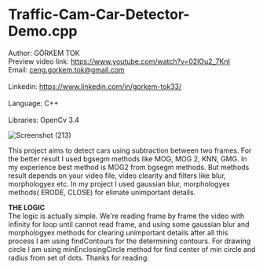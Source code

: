 # Traffic-Cam-Car-Detector-Demo.cpp

Author: GÖRKEM TOK <br>
Preview video link: https://www.youtube.com/watch?v=02lOu2_7KnI <br>
Email: ceng.gorkem.tok@gmail.com	<br>				                                   
Linkedin: https://www.linkedin.com/in/gorkem-tok33/ <br>                         
Language: C++   <br>                                                             
Libraries: OpenCv 3.4     <br>                                                  

![Screenshot (213)](https://user-images.githubusercontent.com/79594881/120048347-81416d80-c01f-11eb-823e-918e30afab07.png)

This project aims to detect cars using subtraction between two frames. 
For the better result I used bgsegm methods like MOG, MOG 2, KNN, GMG. In my experience best method is MOG2 from bgsegm methods. 
But methods result depends on your video file, video clearity and filters like blur, morphologyex etc. 
In my project I used gaussian blur, morphologyex methods( ERODE, CLOSE) for elimate unimportant details.

<b> THE LOGIC </b> <br>
The logic is actually simple. We're reading frame by frame the video with infinity for loop until cannot read frame, and using some gaussian blur and morphologyex methods for clearing unimportant details after all this process I am using findContours for the determining contours. For drawing circle I am using minEnclosingCircle method for find center of min circle and radius from set of dots. Thanks for reading.

